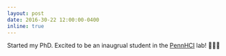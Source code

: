 ```yaml
---
layout: post
date: 2016-30-22 12:00:00-0400
inline: true
---
```


Started my PhD. Excited to be an inaugrual student in the [PennHCI](https://pennhci.org) lab! 🧑🏽‍💻
